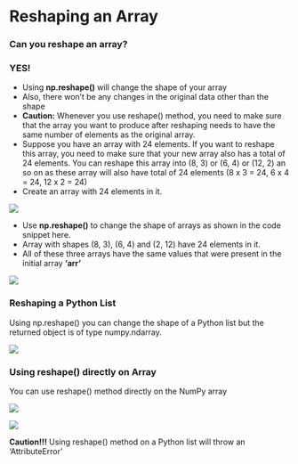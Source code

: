 # Reshaping an Array

### Can you reshape an array?&#x20;

### YES!

* Using **np.reshape()** will change the shape of your array
* Also, there won’t be any changes in the original data other than the shape
* **Caution:** Whenever you use reshape() method, you need to make sure that the array you want to produce after reshaping needs to have the same number of elements as the original array.
* Suppose you have an array with 24 elements. If you want to reshape this array, you need to make sure that your new array also has a total of 24 elements. You can reshape this array into (8, 3) or (6, 4) or (12, 2) an so on as these array will also have total of 24 elements (8 x 3 = 24, 6 x 4 = 24, 12 x 2 = 24)
* Create an array with 24 elements in it.

![](https://lh5.googleusercontent.com/rewSapYjbTbkea0ufkiTeKSYO1UaTCWh2iO4wkE6uv0NiSOzK8Fg538EwjOVQ9ModzEb9fVYez81sex4wbAnBH6pRjZBLA-6JaeOOaCa8h\_ZilLpKWJyQNiea0c4ExXcIT5QqZ6Jotc)

* Use **np.reshape()** to change the shape of arrays as shown in the code snippet here.
* Array with shapes (8, 3), (6, 4) and (2, 12) have 24 elements in it.
* All of these three arrays have the same values that were present in the initial array **‘arr’**

![](https://lh6.googleusercontent.com/UB3WGE50UfAXoSOGO8tJ\_9fRVRZjpf7sO057YQNGkFXlrEmMUVGbQ1DdDVgJ-iwUA4PYaDW6OOK5OEzJy0kCme11ydCdq9fjb8S47\_OPHi9z0-NaDUSgiV-weTbE9uRQHqFgZWs9\_Qg)

### Reshaping a Python List

Using np.reshape() you can change the shape of a Python list but the returned object is of type numpy.ndarray.

![](https://lh6.googleusercontent.com/yHrVTN\_N3xoMLbilHy-MO6luTxupnt72uz4RYYyMSkkgbQpkO2qLARX56cwiICwuXbsndlW9GGXW0k5lyNYshBaI1FL0JmR0qJqg-RnbrZMtZsoBmaPr\_ot\_NzF09l2FrO\_nHbjxMg4)

### Using reshape() directly on Array

You can use reshape() method directly on the NumPy array

![](https://lh6.googleusercontent.com/XgXs9nV2Cin\_k8wy4lE2i6PACu97IXBHDk8zgub4XNAZuQuIHDc1OqTMK01VaLlgSJfXDAGEfzt6CwMhokSq1ieuFSyElMFUwC8t2dEgB4f6pGLLOWFz6NtTisRqYTeu7mGoV6czzOw)

![](https://lh5.googleusercontent.com/gJNkSNLgTl7aPAGwlSoBctzBeRleg03Sm7T4Ae5B3A979FQg2jVbyXMedodhFsRrjQ6HSA1GhswfFStttGP9uvv4Bo5f8\_XmTH8iLMOXJGBVAFcKHiIk2Z7zs5Zs6l858wXcvZySWlI)

**Caution!!!** Using reshape() method on a Python list will throw an ‘AttributeError’
